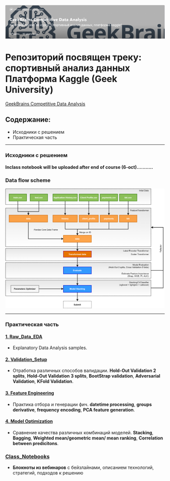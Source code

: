 <a href="https://www.kaggle.com/c/geekbrains-competitive-data-analysis"><img src="figures/title.PNG" alt="GB inclass competition title" width="1200"/></a>

# Репозиторий посвящен треку: спортивный анализ данных Платформа Kaggle (Geek University)
[GeekBrains Competitive Data Analysis](https://www.kaggle.com/c/geekbrains-competitive-data-analysis)

## Содержание:
- Исходники с решением
- Практическая часть

---
### Исходники с решением
#### Inclass notebook will be uploaded after end of course (6-oct)...........

### Data flow scheme
<img src="figures/pipeline.png" alt="Data flow pipeline" width="800"/>


--- 
### Практическая часть


#### [1. Raw_Data_EDA](https://github.com/Nickel-nc/GU_Sport_DS/tree/master/1.%20Raw_Data_EDA)
- Explanatory Data Analysis samples.

#### [2. Validation_Setup](https://github.com/Nickel-nc/GU_Sport_DS/tree/master/2.%20Validation_Setup)
- Отработка различных способов валидации. **Hold-Out Validation 2 splits**, **Hold-Out Validation 3 splits**, **BootStrap validation**, **Adversarial Validation**, **KFold Validation**.

#### [3. Feature Engineering](https://github.com/Nickel-nc/GU_Sport_DS/tree/master/3.%20Feature%20Engineering)
- Практика отбора и генерации фич. **datetime processing**, **groups derivative**, **frequency encoding**, **PCA feature generation**.

#### [4. Model Optimization](https://github.com/Nickel-nc/GU_Sport_DS/blob/master/4.%20Stacking%20and%20Optimize/Model%20Stacking%20and%20Optimization.ipynb)
- Сравнение качества различных комбинаций моделей. **Stacking**, **Bagging**, **Weighted mean/geometric mean/ mean ranking**, **Correlation between predicitons**.

### [Class_Notebooks]()
- **Блокноты из вебинаров** с бейзлайнами, описанием технологий, стратегий, подходов к решению


